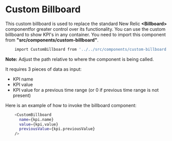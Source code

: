 # Custom Billboard

This custom billboard is used to replace the standard New Relic <strong>&lt;Billboard&gt;</strong> componentfor greater control over its functionality. You can use the custom billboard to show KPI's in any container. You need to import this component from <strong>"src/components/custom-billboard"</strong>.

```bash
    import CustomBillboard from '../../src/components/custom-billboard';
```

<strong>Note:</strong> Adjust the path relative to where the component is being called.

It requires 3 pieces of data as input:
- KPI name
- KPI value
- KPI value for a previous time range (or 0 if previous time range is not present)

Here is an example of how to invoke the billboard component:

```bash
    <CustomBillboard
      name={kpi.name}
      value={kpi.value}
      previousValue={kpi.previousValue}
    />
```
